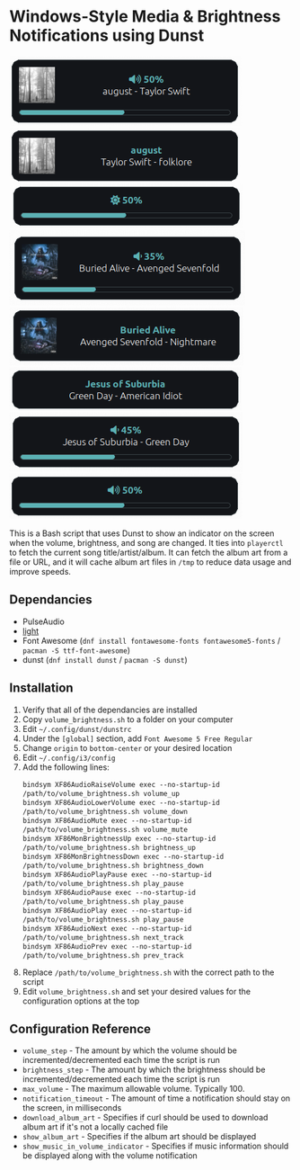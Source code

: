 # Windows-Style Media & Brightness Notifications using Dunst

![](images/1.png)
![](images/2.png)
![](images/3.png)
![](images/4.png)
![](images/5.png)
![](images/6.png)
![](images/7.png)
![](images/8.png)

This is a Bash script that uses Dunst to show an indicator on the screen when the volume, brightness, and song are changed. It ties into `playerctl` to fetch the current song title/artist/album. It can fetch the album art from a file or URL, and it will cache album art files in `/tmp` to reduce data usage and improve speeds.

## Dependancies

* PulseAudio
* [light](https://archlinux.org/packages/extra/x86_64/light/)
* Font Awesome (`dnf install fontawesome-fonts fontawesome5-fonts` / `pacman -S ttf-font-awesome`)
* dunst (`dnf install dunst` / `pacman -S dunst`)

## Installation

1. Verify that all of the dependancies are installed
2. Copy `volume_brightness.sh` to a folder on your computer
3. Edit `~/.config/dunst/dunstrc`
4. Under the `[global]` section, add `Font Awesome 5 Free Regular`
5. Change `origin` to `bottom-center` or your desired location
6. Edit `~/.config/i3/config`
7. Add the following lines:
	```
	bindsym XF86AudioRaiseVolume exec --no-startup-id /path/to/volume_brightness.sh volume_up
	bindsym XF86AudioLowerVolume exec --no-startup-id /path/to/volume_brightness.sh volume_down
	bindsym XF86AudioMute exec --no-startup-id /path/to/volume_brightness.sh volume_mute
    bindsym XF86MonBrightnessUp exec --no-startup-id /path/to/volume_brightness.sh brightness_up
    bindsym XF86MonBrightnessDown exec --no-startup-id /path/to/volume_brightness.sh brightness_down
    bindsym XF86AudioPlayPause exec --no-startup-id /path/to/volume_brightness.sh play_pause
    bindsym XF86AudioPause exec --no-startup-id /path/to/volume_brightness.sh play_pause
    bindsym XF86AudioPlay exec --no-startup-id /path/to/volume_brightness.sh play_pause
    bindsym XF86AudioNext exec --no-startup-id /path/to/volume_brightness.sh next_track
    bindsym XF86AudioPrev exec --no-startup-id /path/to/volume_brightness.sh prev_track
	```
8. Replace `/path/to/volume_brightness.sh` with the correct path to the script
9. Edit `volume_brightness.sh` and set your desired values for the configuration options at the top

## Configuration Reference

- `volume_step` - The amount by which the volume should be incremented/decremented each time the script is run
- `brightness_step` - The amount by which the brightness should be incremented/decremented each time the script is run
- `max_volume` - The maximum allowable volume. Typically 100.
- `notification_timeout` - The amount of time a notification should stay on the screen, in milliseconds
- `download_album_art` - Specifies if curl should be used to download album art if it's not a locally cached file
- `show_album_art` - Specifies if the album art should be displayed
- `show_music_in_volume_indicator` - Specifies if music information should be displayed along with the volume notification
